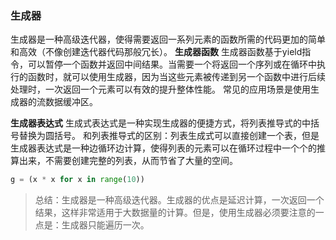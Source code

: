 ### 生成器

生成器是一种高级迭代器，使得需要返回一系列元素的函数所需的代码更加的简单和高效（不像创建迭代器代码那般冗长）。
**生成器函数**
生成器函数基于yield指令，可以暂停一个函数并返回中间结果。当需要一个将返回一个序列或在循环中执行的函数时，就可以使用生成器，因为当这些元素被传递到另一个函数中进行后续处理时，一次返回一个元素可以有效的提升整体性能。
常见的应用场景是使用生成器的流数据缓冲区。

**生成器表达式**
生成式表达式是一种实现生成器的便捷方式，将列表推导式的中括号替换为圆括号。
和列表推导式的区别：列表生成式可以直接创建一个表，但是生成器表达式是一种边循环边计算，使得列表的元素可以在循环过程中一个个的推算出来，不需要创建完整的列表，从而节省了大量的空间。

```python
g = (x * x for x in range(10))
```

> 总结：生成器是一种高级迭代器。生成器的优点是延迟计算，一次返回一个结果，这样非常适用于大数据量的计算。但是，使用生成器必须要注意的一点是：生成器只能遍历一次。